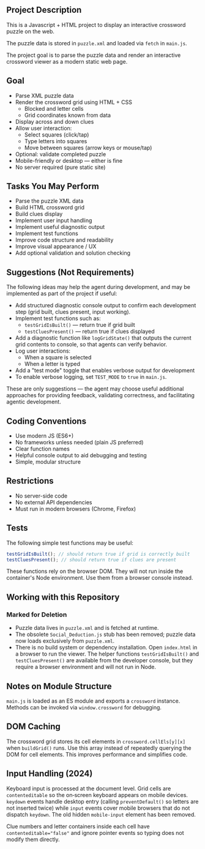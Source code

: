 ## Project Description

This is a Javascript + HTML project to display an interactive crossword puzzle on the web.

The puzzle data is stored in `puzzle.xml` and loaded via `fetch` in `main.js`.

The project goal is to parse the puzzle data and render an interactive crossword viewer as a modern static web page.

## Goal

- Parse XML puzzle data
- Render the crossword grid using HTML + CSS
    - Blocked and letter cells
    - Grid coordinates known from data
- Display across and down clues
- Allow user interaction:
    - Select squares (click/tap)
    - Type letters into squares
    - Move between squares (arrow keys or mouse/tap)
- Optional: validate completed puzzle
- Mobile-friendly or desktop — either is fine
- No server required (pure static site)

## Tasks You May Perform

- Parse the puzzle XML data
- Build HTML crossword grid
- Build clues display
- Implement user input handling
- Implement useful diagnostic output
- Implement test functions
- Improve code structure and readability
- Improve visual appearance / UX
- Add optional validation and solution checking

## Suggestions (Not Requirements)

The following ideas may help the agent during development, and may be implemented as part of the project if useful:

- Add structured diagnostic console output to confirm each development step (grid built, clues present, input working).
- Implement test functions such as:
    - `testGridIsBuilt()` — return true if grid built
    - `testCluesPresent()` — return true if clues displayed
- Add a diagnostic function like `logGridState()` that outputs the current grid contents to console, so that agents can verify behavior.
- Log user interactions:
    - When a square is selected
    - When a letter is typed
- Add a "test mode" toggle that enables verbose output for development
- To enable verbose logging, set `TEST_MODE` to `true` in `main.js`.

These are only suggestions — the agent may choose useful additional approaches for providing feedback, validating correctness, and facilitating agentic development.

## Coding Conventions

- Use modern JS (ES6+)
- No frameworks unless needed (plain JS preferred)
- Clear function names
- Helpful console output to aid debugging and testing
- Simple, modular structure

## Restrictions

- No server-side code
- No external API dependencies
- Must run in modern browsers (Chrome, Firefox)

## Tests

The following simple test functions may be useful:

```js
testGridIsBuilt(); // should return true if grid is correctly built
testCluesPresent(); // should return true if clues are present
```

These functions rely on the browser DOM. They will not run inside the
container's Node environment. Use them from a browser console instead.

## Working with this Repository

### Marked for Deletion
- Puzzle data lives in `puzzle.xml` and is fetched at runtime.
- The obsolete `Social_Deduction.js` stub has been removed; puzzle data now loads exclusively from `puzzle.xml`.
- There is no build system or dependency installation. Open `index.html` in a
  browser to run the viewer. The helper functions
  `testGridIsBuilt()` and `testCluesPresent()` are available from the
  developer console, but they require a browser environment and will not run
  in Node.

## Notes on Module Structure

`main.js` is loaded as an ES module and exports a `crossword` instance. Methods
can be invoked via `window.crossword` for debugging.

## DOM Caching

The crossword grid stores its cell elements in `crossword.cellEls[y][x]` when
`buildGrid()` runs. Use this array instead of repeatedly querying the DOM for
cell elements. This improves performance and simplifies code.

## Input Handling (2024)

Keyboard input is processed at the document level. Grid cells are
`contenteditable` so the on‑screen keyboard appears on mobile devices.
`keydown` events handle desktop entry (calling `preventDefault()` so letters are
not inserted twice) while `input` events cover mobile browsers that do not
dispatch `keydown`. The old hidden `mobile-input` element has been removed.

Clue numbers and letter containers inside each cell have `contenteditable="false"`
and ignore pointer events so typing does not modify them directly.
